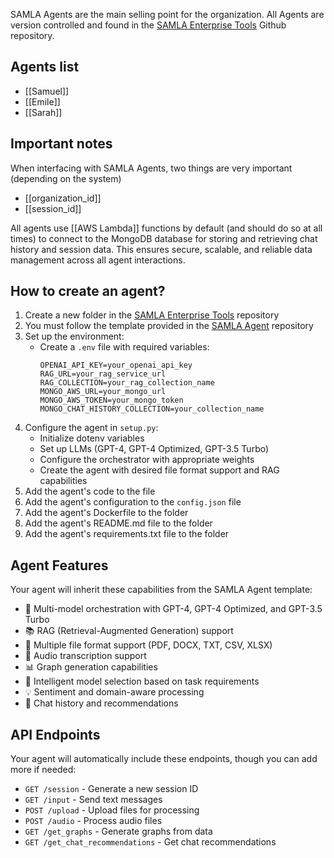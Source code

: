 SAMLA Agents are the main selling point for the organization. All Agents are version controlled and found in the [SAMLA Enterprise Tools](https://github.com/SAMLA-io/SAMLA-Enterprise-Tools.git) Github repository. 
## Agents list
- [[Samuel]]
- [[Emile]]
- [[Sarah]]

## Important notes
When interfacing with SAMLA Agents, two things are very important (depending on the system)
- [[organization_id]]
- [[session_id]]

All agents use [[AWS Lambda]] functions by default (and should do so at all times) to connect to the MongoDB database for storing and retrieving chat history and session data. This ensures secure, scalable, and reliable data management across all agent interactions.

## How to create an agent? 

1. Create a new folder in the [SAMLA Enterprise Tools](https://github.com/SAMLA-io/SAMLA-Enterprise-Tools.git) repository
2. You must follow the template provided in the [SAMLA Agent](https://github.com/SAMLA-io/SAMLA-Agent) repository
3. Set up the environment:
   - Create a `.env` file with required variables:
     ```
     OPENAI_API_KEY=your_openai_api_key
     RAG_URL=your_rag_service_url
     RAG_COLLECTION=your_rag_collection_name
     MONGO_AWS_URL=your_mongo_url
     MONGO_AWS_TOKEN=your_mongo_token
     MONGO_CHAT_HISTORY_COLLECTION=your_collection_name
     ```
4. Configure the agent in `setup.py`:
   - Initialize dotenv variables
   - Set up LLMs (GPT-4, GPT-4 Optimized, GPT-3.5 Turbo)
   - Configure the orchestrator with appropriate weights
   - Create the agent with desired file format support and RAG capabilities
5. Add the agent's code to the file
6. Add the agent's configuration to the `config.json` file
7. Add the agent's Dockerfile to the folder
8. Add the agent's README.md file to the folder
9. Add the agent's requirements.txt file to the folder

## Agent Features

Your agent will inherit these capabilities from the SAMLA Agent template:
- 🤖 Multi-model orchestration with GPT-4, GPT-4 Optimized, and GPT-3.5 Turbo
- 📚 RAG (Retrieval-Augmented Generation) support
- 📄 Multiple file format support (PDF, DOCX, TXT, CSV, XLSX)
- 🎤 Audio transcription support
- 📊 Graph generation capabilities
- 🔄 Intelligent model selection based on task requirements
- 💡 Sentiment and domain-aware processing
- 💬 Chat history and recommendations

## API Endpoints

Your agent will automatically include these endpoints, though you can add more if needed:
- `GET /session` - Generate a new session ID
- `GET /input` - Send text messages
- `POST /upload` - Upload files for processing
- `POST /audio` - Process audio files
- `GET /get_graphs` - Generate graphs from data
- `GET /get_chat_recommendations` - Get chat recommendations